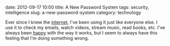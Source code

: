 date: 2012-09-17 10:00
title: A New Password System
tags: security, intelligence
slug: a-new-password-system
category: technology

Ever since I knew the [internet][1], I've been using it just like everyone else. I use it to check my emails, watch videos, stream music, read books, etc. I've always been [happy][2] with the way it works, but I seem to always have this feeling that I'm doing something wrong.

[1]: http://en.wikipedia.org/wiki/Internet
[2]: http://www.google.com